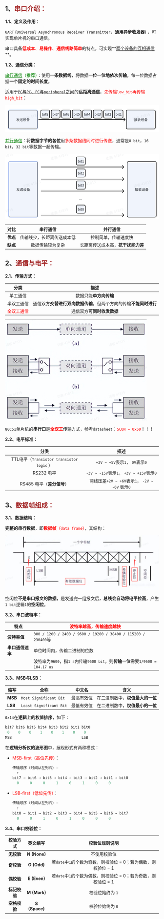 ## 1、<span style="color:brown">串口介绍：</span>

**1.1、定义及作用：**

`UART` (`Universal Asynchronous Receiver Transmitter`，**通用异步收发器**) ，可实现单片机的串口通信。

串口具备<span style="color:red">**低成本**、**易操作**、**通信线路简单**</span>的特点，可实现**<u>两个设备的互相通信</u>**。

**1.2、通信分类：**

<span style="color:green"><u>串行通信</u>（推荐）</span>：使用**一条数据线**，将数据**一位一位地依次传输**，每一位数据占据**一个固定的时间长度**。

适用于<u>`PC`与`PC`、`PC`与`peripheral`之间</u>的**远距离通信**，<span style="color:red">先传输`low_bit`再传输`high_bit`</span>：

<img src="https://raw.githubusercontent.com/root-bine/image/main/Typora-image/UART01.png" alt="image-20251007105013718" style="zoom: 67%;" />

<span style="color:green"><u>并行通信</u></span>：将**数据字节的各位**用<span style="color:red">多条数据线同时进行传送</span>，通常是`8 bit`，`16 bit`，`32 bit`等数据一起传输。

<img src="https://raw.githubusercontent.com/root-bine/image/main/Typora-image/UART02.png" alt="image-20251007105329751" style="zoom: 67%;" />

|   对比   |          串行通信          |              并行通信              |
| :------: | :------------------------: | :--------------------------------: |
| **优点** | 传输线少，长距离传送成本低 |        控制简单，传输速度快        |
| **缺点** |      数据传输较为复杂      | 长距离传送成本高，**抗干扰能力差** |



## 2、<span style="color:brown">通信与电平：</span>

**2.1、传输方式：**

|                   分类                    |                             描述                             |
| :---------------------------------------: | :----------------------------------------------------------: |
|                 单工通信                  |                    数据只能**单方向传输**                    |
|                半双工通信                 | 通信双方**交替进行双向数据传输**，但两个方向的传输**不能同时进行** |
| <span style="color:red">全双工通信</span> |                  通信双方**可同时收发数据**                  |

<img src="https://raw.githubusercontent.com/root-bine/image/main/Typora-image/UART03.png" alt="image-20251007110526644" style="zoom: 50%;" />

`80C51`单片机的**串行口**是<span style="color:red">**全双工**</span>传输方式，参考`datasheet`：<span style="color:red">`SCON = 0x50`</span>！！！

**2.2、电平标准：**

|                   分类                    |                       描述                       |
| :---------------------------------------: | :----------------------------------------------: |
| TTL电平（`Transistor transistor logic` ） |         `+3V ~ +5V`表示`1`， `0V`表示`0`         |
|                RS232 电平                 |    `-3V ~ -15V`表示`1`， `+3V ~ +15V`表示`0`     |
|        RS485 电平（**差分信号**）         | 两线压差`+2V ~ +6V`表示`1`， `-2V ~ -6V` 表示`0` |



## 3、<span style="color:brown">数据帧组成：</span>

**3.1、数据结构：**

**完整的串行数据**，即<span style="color:red">**数据帧**（`data frame`）</span>，其结构：

<img src="https://raw.githubusercontent.com/root-bine/image/main/Typora-image/UART04.png" alt="image-20251007121225780" style="zoom: 50%;" />

空闲位**不是串口报文的数据**，是发送完一组报文后，**总线会自动将电平拉高**，产生`1 bit`逻辑`1`的**空闲位**。

**3.2、串口波特率：**

| 特点             | <span style="color:red">波特率越高，传输速度越快</span>      |
| ---------------- | ------------------------------------------------------------ |
| **波特率值**     | `300 / 1200 / 2400 / 9600 / 19200 / 38400 / 115200 / 230400`等 |
| **串口通信速率** | 单位时间内，传输二进制的位数                                 |
|                  | 波特率为`9600`，指`1 s`内传输`9600 bit`，则**传输一位**需要`1/9600 = 104.17 us` |

**3.3、MSB与LSB：**

| 缩写    | 全称                    | 中文名     | 含义                             |
| ------- | ----------------------- | ---------- | -------------------------------- |
| **MSB** | `Most Significant Bit`  | 最高有效位 | 在二进制数中，**权值最大的一位** |
| **LSB** | `Least Significant Bit` | 最低有效位 | 在二进制数中，**权值最小的一位** |

`0x14`在**逻辑上的权值排序**，如下：

```c
bit7 bit6 bit5 bit4 bit3 bit2 bit1 bit0
 0    0    0    1    0    1    0    0
MSB                                LSB
```

在**逻辑分析仪的波形图**中，展现形式有两种模式：

- <span style="color:red">MSB-first（高位先传）</span>：

  ```c
  传输顺序（时间从左到右）:
    ↑
  bit7 → bit6 → bit5 → bit4 → bit3 → bit2 → bit1 → bit0
    0     0     0     1     0     1     0     0
  ```

- <span style="color:red">LSB-first（低位先传）</span>：

  ```c
  传输顺序（时间从左到右）:
    ↑
  bit0 → bit1 → bit2 → bit3 → bit4 → bit5 → bit6 → bit7
    0     0     1     0     1     0     0     0
  ```

**3.4、串口校验位：**

|   校验方式   |   英文缩写    |                        校验位规则说明                        |
| :----------: | :-----------: | :----------------------------------------------------------: |
|  **无校验**  | **N (None)**  |                         不使用校验位                         |
|  **奇校验**  |  **O (Odd)**  | 若`date`中`1`的个数为奇数，则校验位 = 0；若为偶数，则校验位 = 1 |
|  **偶校验**  | **E (Even)**  | 若`date`中`1`的个数为偶数，则校验位 = 0；若为奇数，则校验位 = 1 |
| **标记校验** | **M (Mark)**  |                       校验位始终为 `1`                       |
| **空格校验** | **S (Space)** |                       校验位始终为 `0`                       |
